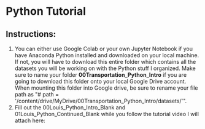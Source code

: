 # Python Tutorial

## Instructions:
  1. You can either use Google Colab or your own Jupyter Notebook if you have Anaconda Python installed and downloaded on your local machine. If not, you will have to download this entire folder which contains all the datasets you will be working on with the Python stuff I organized. Make sure to name your folder **00Transportation_Python_Intro** if you are going to download this folder onto your local Google Drive account. When mounting this folder into Google drive, be sure to rename your file path as "# path = '/content/drive/MyDrive/00Transportation_Python_Intro/datasets/'".
  2. Fill out the 00Louis_Python_Intro_Blank and 01Louis_Python_Continued_Blank while you follow the tutorial video I will attach here: 
